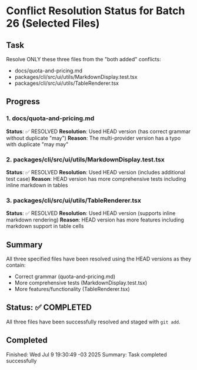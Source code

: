 # Conflict Resolution Status for Batch 26 (Selected Files)

## Task

Resolve ONLY these three files from the "both added" conflicts:

- docs/quota-and-pricing.md
- packages/cli/src/ui/utils/MarkdownDisplay.test.tsx
- packages/cli/src/ui/utils/TableRenderer.tsx

## Progress

### 1. docs/quota-and-pricing.md

**Status**: ✅ RESOLVED
**Resolution**: Used HEAD version (has correct grammar without duplicate "may")
**Reason**: The multi-provider version has a typo with duplicate "may may"

### 2. packages/cli/src/ui/utils/MarkdownDisplay.test.tsx

**Status**: ✅ RESOLVED
**Resolution**: Used HEAD version (includes additional test case)
**Reason**: HEAD version has more comprehensive tests including inline markdown in tables

### 3. packages/cli/src/ui/utils/TableRenderer.tsx

**Status**: ✅ RESOLVED
**Resolution**: Used HEAD version (supports inline markdown rendering)
**Reason**: HEAD version has more features including markdown support in table cells

## Summary

All three specified files have been resolved using the HEAD versions as they contain:

- Correct grammar (quota-and-pricing.md)
- More comprehensive tests (MarkdownDisplay.test.tsx)
- More features/functionality (TableRenderer.tsx)

## Status: ✅ COMPLETED

All three files have been successfully resolved and staged with `git add`.

## Completed

Finished: Wed Jul 9 19:30:49 -03 2025
Summary: Task completed successfully
